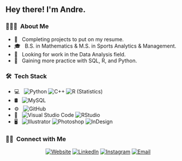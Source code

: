 <h2> Hey there! I'm Andre.</h2>

<h3> 👨🏻‍💻 &nbsp;About Me </h3>

- 🤔 &nbsp; Completing projects to put on my resume.
- 🎓 &nbsp; B.S. in Mathematics & M.S. in Sports Analytics & Management.
- 💼 &nbsp; Looking for work in the Data Analysis field.
- 🌱 &nbsp; Gaining more practice with SQL, R, and Python.

<h3> 🛠 &nbsp;Tech Stack</h3>

- 💻 &nbsp;
  ![Python](https://img.shields.io/badge/-Python-333333?style=flat&logo=python)
  ![C++](https://img.shields.io/badge/-C++-333333?style=flat&logo=C%2B%2B&logoColor=00599C)
  ![R (Statistics)](https://img.shields.io/badge/-R-333333?style=flat&logo=R&logoColor=276DC3)
- 🛢 &nbsp;
  ![MySQL](https://img.shields.io/badge/-MySQL-333333?style=flat&logo=mysql)
- ⚙️ &nbsp;
  ![GitHub](https://img.shields.io/badge/-GitHub-333333?style=flat&logo=github)
- 🔧 &nbsp;
  ![Visual Studio Code](https://img.shields.io/badge/-Visual%20Studio%20Code-333333?style=flat&logo=visual-studio-code&logoColor=007ACC)
  ![RStudio](https://img.shields.io/badge/-RStudio-333333?style=flat&logo=rstudio)
- 🖥 &nbsp;
  ![Illustrator](https://img.shields.io/badge/-Illustrator-333333?style=flat&logo=adobe-illustrator)
  ![Photoshop](https://img.shields.io/badge/-Photoshop-333333?style=flat&logo=adobe-photoshop)
  ![InDesign](https://img.shields.io/badge/-InDesign-333333?style=flat&logo=adobe-indesign)


<h3> 🤝🏻 &nbsp;Connect with Me </h3>

<p align="center">
<a href="https://andrebproctor.wixsite.com/drdata/"><img alt="Website" src="https://img.shields.io/badge/Website-Dr.%20Data-blue?style=flat-square&logo=google-chrome"></a>
<a href="https://www.linkedin.com/in/andreadkins3/"><img alt="LinkedIn" src="https://img.shields.io/badge/LinkedIn-Andre%20Adkins-blue?style=flat-square&logo=linkedin"></a>
<a href="https://www.instagram.com/ogxbd/"><img alt="Instagram" src="https://img.shields.io/badge/Instagram-OGxBD-blue?style=flat-square&logo=instagram"></a>
<a href="mailto:andre.adkins1213@gmail.com"><img alt="Email" src="https://img.shields.io/badge/Email-andre.adkins1213@gmail.com-blue?style=flat-square&logo=gmail"></a>
</p>

